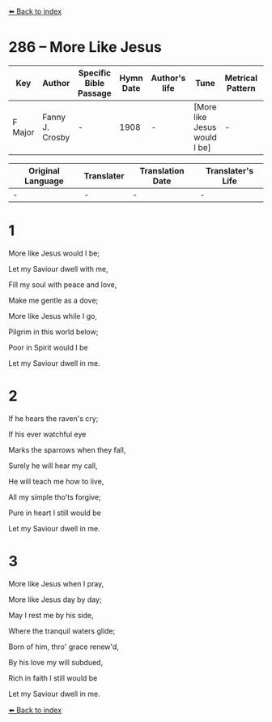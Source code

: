 [⬅️ Back to index](../README.md)

# 286 – More Like Jesus

Key | Author   | Specific Bible Passage     |Hymn Date |Author's life |Tune |Metrical Pattern   |Composer/Source
-- | --------- | ---------------------------|----------|--------------|-----|-------------------|-------------  
F Major |Fanny J. Crosby |- |1908 |- |[More like Jesus would I be] |- |W. H. Doane

Original Language | Translater | Translation Date   | Translater's Life  
----------------- | --------- | --------------------|-------------     
\- |- |- |-




# 1

More like Jesus would I be;

Let my Saviour dwell with me,

Fill my soul with peace and love,

Make me gentle as a dove;

More like Jesus while I go,

Pilgrim in this world below;

Poor in Spirit would I be

Let my Saviour dwell in me.



# 2

If he hears the raven's cry;

If his ever watchful eye

Marks the sparrows when they fall,

Surely he will hear my call,

He will teach me how to live,

All my simple tho'ts forgive;

Pure in heart I still would be

Let my Saviour dwell in me.



# 3

More like Jesus when I pray,

More like Jesus day by day;

May I rest me by his side,

Where the tranquil waters glide;

Born of him, thro' grace renew'd,

By his love my will subdued,

Rich in faith I still would be

Let my Saviour dwell in me.





[⬅️ Back to index](../README.md)
